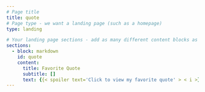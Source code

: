 ```yaml
---
# Page title
title: quote
# Page type - we want a landing page (such as a homepage)
type: landing

# Your landing page sections - add as many different content blocks as you like
sections:
  - block: markdown
    id: quote
    content:
      title: Favorite Quote
      subtitle: []
      text: {{< spoiler text='Click to view my favorite quote' > < i >}} The good life is one inspired by love and guided by knowledge! {{< i/ > < /spoiler >}}
---
```

